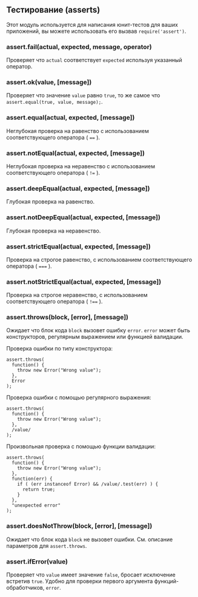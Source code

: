## Тестирование (asserts)

Этот модуль используется для написания юнит-тестов для ваших приложений,
вы можете использовать его вызвав `require('assert')`.

### assert.fail(actual, expected, message, operator)

Проверяет что `actual` соответствует `expected` используя указанный оператор.

### assert.ok(value, [message])

Проверяет что значение `value` равно `true`, то же самое что
`assert.equal(true, value, message);`.

### assert.equal(actual, expected, [message])

Неглубокая проверка на равенство с использованием соответствующего оператора ( `==` ).

### assert.notEqual(actual, expected, [message])

Неглубокая проверка на неравенство с использованием соответствующего оператора ( `!=` ).

### assert.deepEqual(actual, expected, [message])

Глубокая проверка на равенство.

### assert.notDeepEqual(actual, expected, [message])

Глубокая проверка на неравенство.

### assert.strictEqual(actual, expected, [message])

Проверка на строгое равенство, с использованием соответствующего оператора ( `===` ).

### assert.notStrictEqual(actual, expected, [message])

Проверка на строгое неравенство, с использованием соответствующего оператора ( `!==` ).

### assert.throws(block, [error], [message])

Ожидает что блок кода `block` вызовет ошибку `error`.
`error` может быть конструкторов, регулярным выражением или функцией валидации.

Проверка ошибки по типу конструктора:

    assert.throws(
      function() {
        throw new Error("Wrong value");
      },
      Error
    );

Проверка ошибки с помощью регулярного выражения:

    assert.throws(
      function() {
        throw new Error("Wrong value");
      },
      /value/
    );

Произвольная проверка с помощью функции валидации:

    assert.throws(
      function() {
        throw new Error("Wrong value");
      },
      function(err) {
        if ( (err instanceof Error) && /value/.test(err) ) {
          return true;
        }
      },
      "unexpected error"
    );

### assert.doesNotThrow(block, [error], [message])

Ожидает что блок кода `block` не вызовет ошибки.
См. описание параметров для `assert.throws`.

### assert.ifError(value)

Проверяет что `value` имеет значение `false`, бросает исключение встретив `true`.
Удобно для проверки первого аргумента функций-обработчиков, `error`.


